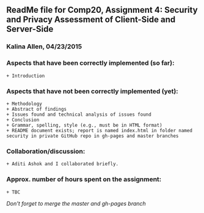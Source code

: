## ReadMe file for Comp20, Assignment 4: Security and Privacy Assessment of Client-Side and Server-Side
### Kalina Allen, 04/23/2015

### Aspects that have been correctly implemented (so far):
	+ Introduction

### Aspects that have not been correctly implemented (yet):
	+ Methodology
	+ Abstract of findings
	+ Issues found and technical analysis of issues found
	+ Conclusion
	+ Grammar, spelling, style (e.g., must be in HTML format)
	+ README document exists; report is named index.html in folder named security in private GitHub repo in gh-pages and master branches

### Collaboration/discussion:
	+ Aditi Ashok and I collaborated briefly. 

### Approx. number of hours spent on the assignment:
	+ TBC

*Don't forget to merge the master and gh-pages branch*
